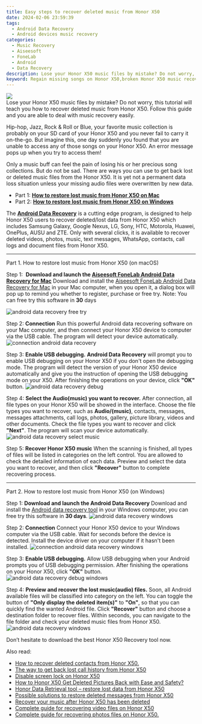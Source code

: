 ```yaml
---
title: Easy steps to recover deleted music from Honor X50
date: 2024-02-06 23:59:39
tags: 
  - Android Data Recovery
  - Android devices music recovery
categories: 
  - Music Recovery
  - Aiseesoft
  - FoneLab
  - Android
  - Data Recovery
description: Lose your Honor X50 music files by mistake? Do not worry, this tutorial will teach you how to recover deleted music from Honor X50. Follow this guide and you are able to deal with music recovery easily.
keyword: Regain missing songs on Honor X50,broken Honor X50 music recovery solution,save lost music on Honor X50,Unerase songs from Honor X50,restore deleted songs files on Honor X50,Honor X50 music recovery,how to recover song in Honor X50,Honor X50 song recovery software,deletes music of Honor X50,deletes song of Honor X50,recover deleted music 2018 for Honor X50,Honor X50 music recovery software
---
```


<img src="https://img0mobiles.techidaily.com/images/best-assets/devices/honor/honor-x50/4.jpg" class="atpl-imgstyle"  />

<div class="atpl-content atpl-for-fonelab-android recover-music">

<div class="atpl-post-description-part-1">
Lose your Honor X50 music files by mistake? Do not worry, this tutorial will teach you how to recover deleted music from Honor X50. Follow this guide and you are able to deal with music recovery easily.
</div>



<div class="atpl-post-description-part-2">
<div class="tpl-content-sub-paragraph-normal">
  <p>
    Hip-hop, Jazz, Rock & Roll or Blue, your favorite music collection is probably on your SD card of your Honor X50 and you never fail to carry it on-the-go. But imagine this, one day suddenly you found that you are unable to access any of those songs on your Honor X50. An error message pops up when you try to access them!
  </p>
  <p>
    Only a music buff can feel the pain of losing his or her precious song collections. But do not be sad. There are ways you can use to get back lost or deleted music files from the Honor X50. It is yet not a permanent data loss situation unless your missing audio files were overwritten by new data.
  </p>
</div>
</div>

<ul>
  <li>Part 1: <strong><a href="#p1">How to restore lost music from Honor X50 on Mac</a></strong></li>
  <li>Part 2: <strong><a href="#p2">How to restore lost music from Honor X50 on Windows</a></strong></li>
</ul>


<div class="atpl-post-description-part-3">
<div class="tpl-content-sub-paragraph-normal">
  <p>
      The <a href="https://tools.techidaily.com/aiseesoft-android-data-recovery/" target="_blank" rel="noopener"><strong>Android Data Recovery</strong></a> is a cutting edge program, is designed to help Honor X50 users to recover deleted/lost data from Honor X50 which includes Samsung Galaxy, Google Nexus, LG, Sony, HTC, Motorola, Huawei, OnePlus, AUSU and ZTE. Only with several clicks, it is available to recover deleted videos, photos, music, text messages, WhatsApp, contacts, call logs and document files from Honor X50.
  </p>
</div>
</div>



<!-- Part 1 -->
<a id="p1" name="p1" ></a><hr>

<div>
  <span class="atpl-step-part-style">Part 1. How to restore lost music from Honor X50 (on macOS)</span>
</div>

<span class="atpl-stepstyle-a"><span>Step 1: </span></span> <strong>Download and launch the <a href="https://tools.techidaily.com/aiseesoft-android-data-recovery-for-mac/" target="_blank" rel="noopener">Aiseesoft FoneLab Android Data Recovery for Mac</a></strong>
Download and install the <a href="https://tools.techidaily.com/aiseesoft-android-data-recovery-for-mac/" target="_blank" rel="noopener">Aiseesoft FoneLab Android Data Recovery for Mac</a> in your Mac computer, when you open it, a dialog box will pop up to remind you whether to register, purchase or free try.
Note: You can free try this software in <strong>30</strong> days

<img src="https://tools.techidaily.com/images/apps/aiseesoft/android-data-recovery/mac-free-try.png" class="atpl-imgstyle" alt="android data recovery free try" />

<span class="atpl-stepstyle-a"><span>Step 2: </span></span> <strong>Connection</strong>
Run this powerful Android data recovering software on your Mac computer, and then connect your Honor X50 device to computer via the USB cable. The program will detect your device automatically.
<img src="https://tools.techidaily.com/images/apps/aiseesoft/android-data-recovery/mac-connection-interface.jpg" class="atpl-imgstyle" alt="connection android data recovery" />

<span class="atpl-stepstyle-a"><span>Step 3: </span></span> <strong>Enable USB debugging.</strong>
<strong>Android Data Recovery</strong> will prompt you to enable USB debugging on your Honor X50 if you don't open the debugging mode. The program will detect the version of your Honor X50 device automatically and give you the instruction of opening the USB debugging mode on your X50. After finishing the operations on your device, click <strong>"OK"</strong> button.
<img src="https://tools.techidaily.com/images/apps/aiseesoft/android-data-recovery/mac-android-usb-debug.jpg"  class="atpl-imgstyle" alt="android data recovery debug" />

<span class="atpl-stepstyle-a"><span>Step 4: </span></span> <strong>Select the Audio(music) you want to recover.</strong>
After connection, all file types on your Honor X50 will be showed in the interface. Choose the file types you want to recover, such as <strong>Audio/(music)</strong>, contacts, messages, messages attachments, call logs, photos, gallery, picture library, videos and other documents. Check the file types you want to recover and click <b>"Next"</b>. The program will scan your device automatically.
<img src="https://tools.techidaily.com/images/apps/aiseesoft/android-data-recovery/mac-choose-type-music.jpg" class="atpl-imgstyle" alt="android data recovery select music" />

<span class="atpl-stepstyle-a"><span>Step 5: </span></span> <strong>Recover Honor X50 music</strong>
When the scanning is finished, all types of files will be listed in categories on the left control. You are allowed to check the detailed information of each data. Preview and select the data you want to recover, and then click <b>"Recover"</b> button to complete recovering process.


<a id="p2" name="p2"></a><hr>

<!-- Part 2 -->
<div>
  <span class="atpl-step-part-style">Part 2. How to restore lost music from Honor X50 (on Windows)</span>
</div>

<span class="atpl-stepstyle-a"><span>Step 1: </span></span> <strong>Download and launch the Android Data Recovery</strong>
Download and install the <a href="https://tools.techidaily.com/aiseesoft-android-data-recovery-for-win/" target="_blank" rel="noopener">Android data recovery tool</a> in your Windows computer, you can free try this software in <b>30 days</b>.
<img src="https://tools.techidaily.com/images/apps/aiseesoft/android-data-recovery/win-start-interface.png"  class="atpl-imgstyle" alt="android data recovery windows" />

<span class="atpl-stepstyle-a"><span>Step 2: </span></span> <strong>Connection</strong>
Connect your Honor X50 device to your Windows computer via the USB cable. Wait for seconds before the device is detected. Install the device driver on your computer if it hasn't been installed.
<img src="https://tools.techidaily.com/images/apps/aiseesoft/android-data-recovery/win-connection-interface.png" class="atpl-imgstyle" alt="connection android data recovery windows" />

<span class="atpl-stepstyle-a"><span>Step 3: </span></span> <strong>Enable USB debugging.</strong>
Allow USB debugging when your Android prompts you of USB debugging permission. After finishing the operations on your Honor X50, click <b>"OK"</b> button.
<img src="https://tools.techidaily.com/images/apps/aiseesoft/android-data-recovery/win-android-usb-debug.png" class="atpl-imgstyle" alt="android data recovery debug windows" />

<span class="atpl-stepstyle-a"><span>Step 4: </span></span> <strong>Preview and recover the lost music(audio) files.</strong>
Soon, all Android available files will be classified into category on the left. You can toggle the button of <b>"Only display the deleted item(s)"</b> to <b>"On"</b>, so that you can quickly find the wanted Android file. Click <b>"Recover"</b> button and choose a destination folder to recover files. Within seconds, you can navigate to the file folder and check your deleted music files from Honor X50.
<img src="https://tools.techidaily.com/images/apps/aiseesoft/android-data-recovery/win-recover-music.jpg" class="atpl-imgstyle" alt="android data recovery windows" />

<div class="atpl-post-description-part-4">
<div class="tpl-content-sub-paragraph-normal">
    <p>
        Don’t hesitate to download the best Honor X50 Recovery tool now.
    </p>
</div>
</div>


<ins class="adsbygoogle"
     style="display:block"
     data-ad-client="ca-pub-7571918770474297"
     data-ad-slot="8358498916"
     data-ad-format="auto"
     data-full-width-responsive="true"></ins>

<span class="atpl-alsoreadstyle">Also read:</span>
<div><ul>
<li><a href="/how-to-recover-deleted-contacts-from-honor-x50-by-fonelab-android-recover-contacts/" target="_blank" rel="noopener"><u>How to recover deleted contacts from Honor X50.</u></a></li>
<li><a href="/the-way-to-get-back-lost-call-history-from-honor-x50-by-fonelab-android-recover-call-logs/" target="_blank" rel="noopener"><u>The way to get back lost call history from Honor X50</u></a></li>
<li><a href="/disable-screen-lock-on-honor-x50-by-drfone-android-unlock-android-unlock/" target="_blank" rel="noopener"><u>Disable screen lock on Honor X50</u></a></li>
<li><a href="/how-to-honor-x50-get-deleted-pictures-back-with-ease-and-safety-by-fonelab-android-recover-pictures/" target="_blank" rel="noopener"><u>How to Honor X50 Get Deleted Pictures Back with Ease and Safety?</u></a></li>
<li><a href="/honor-data-retrieval-tool-restore-lost-data-from-honor-x50-by-fonelab-android-recover-data/" target="_blank" rel="noopener"><u>Honor Data Retrieval tool – restore lost data from Honor X50</u></a></li>
<li><a href="/possible-solutions-to-restore-deleted-messages-from-honor-x50-by-fonelab-android-recover-messages/" target="_blank" rel="noopener"><u>Possible solutions to restore deleted messages from Honor X50</u></a></li>
<li><a href="/recover-your-music-after-honor-x50-has-been-deleted-by-fonelab-android-recover-music/" target="_blank" rel="noopener"><u>Recover your music after Honor X50 has been deleted</u></a></li>
<li><a href="/complete-guide-for-recovering-video-files-on-honor-x50-by-fonelab-android-recover-video/" target="_blank" rel="noopener"><u>Complete guide for recovering video files on Honor X50</u></a></li>
<li><a href="/complete-guide-for-recovering-photos-files-on-honor-x50-by-fonelab-android-recover-photos/" target="_blank" rel="noopener"><u>Complete guide for recovering photos files on Honor X50.</u></a></li>
</ul></div>

</div>